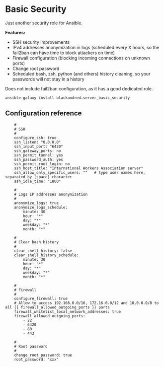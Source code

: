 Basic Security
==============

Just another security role for Ansible.

**Features:**
- SSH security improvements
- IPv4 addresses anonymization in logs (scheduled every X hours, so the fail2ban can have time to block attackers on time)
- Firewall configuration (blocking incoming connections on unknown ports)
- Change root password
- Scheduled bash, zsh, python (and others) history cleaning, so your passwords will not stay in a history

Does not include fail2ban configuration, as it has a good dedicated role.

```bash
ansible-galaxy install blackandred.server_basic_security
```

Configuration reference
-----------------------

```yamlex
    #
    # SSH
    #
    configure_ssh: true
    ssh_listen: "0.0.0.0"
    ssh_input_port: "6420"
    ssh_gateway_ports: no
    ssh_permit_tunnel: yes
    ssh_password_auth: yes
    ssh_permit_root_login: no
    ssh_host_title: "International Workers Association server"
    ssh_allow_only_specific_users: ""   # type user names here, separated by [space] character
    ssh_idle_time: "1800"

    #
    # Logs IP addresses anonymization
    #
    anonymize_logs: true
    anonymize_logs_schedule:
        minute: 30
        hour: "*"
        day: "*"
        weekday: "*"
        month: "*"
    
    #
    # Clear bash history
    #
    clear_shell_history: false
    clear_shell_history_schedule:
        minute: 30
        hour: "*"
        day: "*"
        weekday: "*"
        month: "*"

    #
    # Firewall
    #
    configure_firewall: true
    # Allow to access 192.168.0.0/16, 172.16.0.0/12 and 10.0.0.0/8 to all {{ firewall_allowed_outgoing_ports }} ports
    firewall_whitelist_local_network_addresses: true 
    firewall_allowed_outgoing_ports:
        - 22
        - 6420
        - 80
        - 443

    #
    # Root password
    #
    change_root_password: true
    root_password: "xxx"
```
